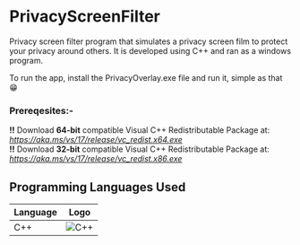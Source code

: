 # PrivacyScreenFilter
Privacy screen filter program that simulates a privacy screen film to protect your privacy around others. It is developed using C++ and ran as a windows program.

To run the app, install the PrivacyOverlay.exe file and run it, simple as that 😁

### **Prereqesites:-**

**!!** Download **64-bit** compatible Visual C++ Redistributable Package at: *https://aka.ms/vs/17/release/vc_redist.x64.exe*                                                                          
**!!** Download **32-bit** compatible Visual C++ Redistributable Package at: *https://aka.ms/vs/17/release/vc_redist.x86.exe*

## Programming Languages Used

| Language | Logo  |
|----------|-------|
| C++      | ![C++](https://img.shields.io/badge/-00599C?style=for-the-badge&logo=c%2B%2B&logoColor=white) |